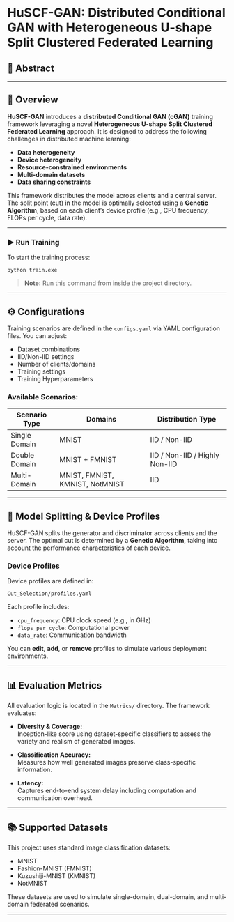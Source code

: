 # HuSCF-GAN: Distributed Conditional GAN with Heterogeneous U-shape Split Clustered Federated Learning

## 📌 Abstract
<!-- TODO: Add your research abstract here -->

---

## 🧠 Overview

**HuSCF-GAN** introduces a **distributed Conditional GAN (cGAN)** training framework leveraging a novel **Heterogeneous U-shape Split Clustered Federated Learning** approach. It is designed to address the following challenges in distributed machine learning:

- **Data heterogeneity**
- **Device heterogeneity**
- **Resource-constrained environments**
- **Multi-domain datasets**
- **Data sharing constraints**

This framework distributes the model across clients and a central server. The split point (cut) in the model is optimally selected using a **Genetic Algorithm**, based on each client’s device profile (e.g., CPU frequency, FLOPs per cycle, data rate).



---



### ▶️ Run Training

To start the training process:

`python train.exe`

> **Note:** Run this command from inside the project directory.

---

## ⚙️ Configurations

Training scenarios are defined in the `configs.yaml` via YAML configuration files. You can adjust:

- Dataset combinations  
- IID/Non-IID settings  
- Number of clients/domains  
- Training settings
- Training Hyperparameters

### Available Scenarios:

| Scenario Type   | Domains                          | Distribution Type         |
|-----------------|----------------------------------|---------------------------|
| Single Domain   | MNIST                            | IID / Non-IID             |
| Double Domain   | MNIST + FMNIST                   | IID / Non-IID / Highly Non-IID |
| Multi-Domain    | MNIST, FMNIST, KMNIST, NotMNIST  | IID                       |

---

## 🧩 Model Splitting & Device Profiles

HuSCF-GAN splits the generator and discriminator across clients and the server. The optimal cut is determined by a **Genetic Algorithm**, taking into account the performance characteristics of each device.

### Device Profiles

Device profiles are defined in:

`Cut_Selection/profiles.yaml`

Each profile includes:

- `cpu_frequency`: CPU clock speed (e.g., in GHz)
- `flops_per_cycle`: Computational power
- `data_rate`: Communication bandwidth

You can **edit**, **add**, or **remove** profiles to simulate various deployment environments.

---

## 📊 Evaluation Metrics

All evaluation logic is located in the `Metrics/` directory. The framework evaluates:

- **Diversity & Coverage:**  
  Inception-like score using dataset-specific classifiers to assess the variety and realism of generated images.
  
- **Classification Accuracy:**  
  Measures how well generated images preserve class-specific information.

- **Latency:**  
  Captures end-to-end system delay including computation and communication overhead.

---

## 📚 Supported Datasets

This project uses standard image classification datasets:

- MNIST
- Fashion-MNIST (FMNIST)
- Kuzushiji-MNIST (KMNIST)
- NotMNIST

These datasets are used to simulate single-domain, dual-domain, and multi-domain federated scenarios.

---
<!-- 
## 📝 Citation

If you use HuSCF-GAN or build upon it in your research, please consider citing the associated publication.

```bibtex
Add your BibTeX entry here -->
